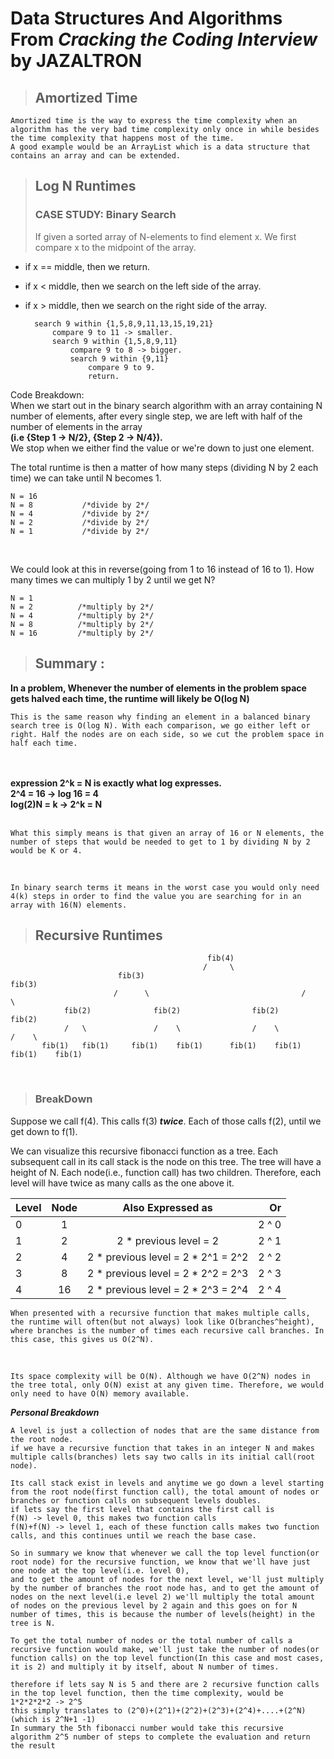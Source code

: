 # <b> Data Structures And Algorithms From <i>Cracking the Coding Interview</i> by <b>JAZALTRON</b> </b>
>## <b>Amortized Time</b>
<!-- <i> -->
    Amortized time is the way to express the time complexity when an algorithm has the very bad time complexity only once in while besides the time complexity that happens most of the time.
    A good example would be an ArrayList which is a data structure that contains an array and can be extended.
<!-- </i> -->



>## <b>Log N Runtimes</b>
>### CASE STUDY: Binary Search
>If given a sorted array of N-elements to find element x. We first compare x to the midpoint of the array. 
+ if x == middle, then we return.
+ if x < middle, then we search on the left side of the array. 
+ if x >  middle, then we search on the right side of the array. 


        search 9 within {1,5,8,9,11,13,15,19,21}
            compare 9 to 11 -> smaller.
            search 9 within {1,5,8,9,11}
                compare 9 to 8 -> bigger.
                search 9 within {9,11}
                    compare 9 to 9.
                    return.

Code Breakdown:<br>
 When we start out in the binary search algorithm with an array containing N number of elements, after every single step, we are left with half of the number of elements in the array<br>
 <b>(i.e {Step 1 -> N/2},
 {Step 2 -> N/4}). </b><br>
 We stop when we either find the value or we're down to just one element. <br>


 The total runtime is then a matter of how many steps
 (dividing N by 2 each time) we can take until N becomes 1. 

    N = 16
    N = 8           /*divide by 2*/       
    N = 4           /*divide by 2*/
    N = 2           /*divide by 2*/
    N = 1           /*divide by 2*/

<br>

We could look at this in reverse(going from 1 to 16 instead of 16 to 1). How many times we can multiply 1 by 2 until we get N?

    N = 1 
    N = 2          /*multiply by 2*/       
    N = 4          /*multiply by 2*/
    N = 8          /*multiply by 2*/
    N = 16         /*multiply by 2*/


>## <b> Summary </b>:
<b>In a problem, Whenever the number of elements in the problem space gets halved each time, the runtime will likely be O(log N)</b> 

    This is the same reason why finding an element in a balanced binary search tree is O(log N). With each comparison, we go either left or right. Half the nodes are on each side, so we cut the problem space in half each time. 
<br>
<br>
<b>expression 2^k = N is exactly what log expresses.</b>
<br>
<b>2^4 = 16 ->  log 16 = 4</b>
<br>
<b>log(2)N = k -> 2^k = N</b>
<br>
<br>

    What this simply means is that given an array of 16 or N elements, the number of steps that would be needed to get to 1 by dividing N by 2 would be K or 4. 
<br>

    In binary search terms it means in the worst case you would only need 4(k) steps in order to find the value you are searching for in an array with 16(N) elements. 




>## <b>Recursive Runtimes</b>
                                                fib(4)  
                                               /     \   
                            fib(3)                                    fib(3)
                           /      \                                  /      \
                fib(2)              fib(2)                fib(2)                  fib(2)
                /   \               /    \                /    \                  /    \  
           fib(1)   fib(1)     fib(1)    fib(1)      fib(1)    fib(1)        fib(1)    fib(1)
                

<br>

>### **BreakDown** 
Suppose we call f(4). This calls f(3) ***twice***. Each of those calls f(2), until we get down to f(1).
<br>

We can visualize this recursive fibonacci function as a tree. Each subsequent call in its call stack is the node on this tree. The tree will have a height of N. Each node(i.e., function call) has two children. Therefore, each level will have twice as many calls as the one above it.


|Level|Node |Also Expressed as                  |Or       |
| :---| :--:| :--------------------------------:| -------:|
| 0   | 1   |                                   | 2 ^  0  |
| 1   | 2   |2 * previous level = 2             | 2 ^  1  |
| 2   | 4   |2 * previous level = 2 * 2^1 = 2^2 | 2 ^  2  |
| 3   | 8   |2 * previous level = 2 * 2^2 = 2^3 | 2 ^  3  |
| 4   | 16  |2 * previous level = 2 * 2^3 = 2^4 | 2 ^  4  |


    When presented with a recursive function that makes multiple calls, the runtime will often(but not always) look like O(branches^height), where branches is the number of times each recursive call branches. In this case, this gives us O(2^N).
<br>
    
    Its space complexity will be O(N). Although we have O(2^N) nodes in the tree total, only O(N) exist at any given time. Therefore, we would only need to have O(N) memory available.


***Personal Breakdown***
    
    A level is just a collection of nodes that are the same distance from the root node.
    if we have a recursive function that takes in an integer N and makes multiple calls(branches) lets say two calls in its initial call(root node).
    
    Its call stack exist in levels and anytime we go down a level starting from the root node(first function call), the total amount of nodes or branches or function calls on subsequent levels doubles.
    if lets say the first level that contains the first call is 
    f(N) -> level 0, this makes two function calls 
    f(N)+f(N) -> level 1, each of these function calls makes two function calls, and this continues until we reach the base case.

    So in summary we know that whenever we call the top level function(or root node) for the recursive function, we know that we'll have just one node at the top level(i.e. level 0), 
    and to get the amount of nodes for the next level, we'll just multiply by the number of branches the root node has, and to get the amount of nodes on the next level(i.e level 2) we'll multiply the total amount of nodes on the previous level by 2 again and this goes on for N number of times, this is because the number of levels(height) in the tree is N.

    To get the total number of nodes or the total number of calls a recursive function would make, we'll just take the number of nodes(or function calls) on the top level function(In this case and most cases, it is 2) and multiply it by itself, about N number of times.

    therefore if lets say N is 5 and there are 2 recursive function calls in the top level function, then the time complexity, would be 
    1*2*2*2*2 -> 2^5
    this simply translates to (2^0)+(2^1)+(2^2)+(2^3)+(2^4)+....+(2^N)
    (which is 2^N+1 -1)
    In summary the 5th fibonacci number would take this recursive algorithm 2^5 number of steps to complete the evaluation and return the result





